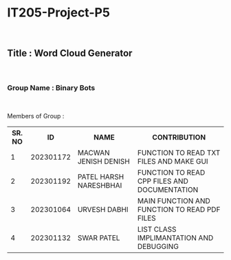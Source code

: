 # IT205-Project-P5
<br>
<h2>Title : Word Cloud Generator </h2>
<br>
<h3>Group Name : Binary Bots</h3>
<br>
<p>Members of Group : </p>
<table>
    <tr>
        <th>SR. NO</th>
        <th>ID</th>
        <th>NAME</th>
        <th>CONTRIBUTION</th>
    </tr>
    <tr>
        <td>1</td>
        <td>202301172</td>
        <td>MACWAN JENISH DENISH</td>
        <td>FUNCTION TO READ TXT FILES AND MAKE GUI</td>
    </tr>
    <tr>
         <td>2</td>
        <td>202301192</td>
        <td>PATEL HARSH NARESHBHAI</td>
         <td>FUNCTION TO READ CPP FILES AND DOCUMENTATION</td>
    </tr>
    <tr>
         <td>3</td>
        <td>202301064</td>
        <td>URVESH DABHI</td>
        <td>MAIN FUNCTION AND FUNCTION TO READ PDF FILES</td>
    </tr>
    <tr>
         <td>4</td>
        <td>202301132</td>
        <td>SWAR PATEL</td>
        <td>LIST CLASS IMPLIMANTATION AND DEBUGGING</td>
    </tr>
</table>

